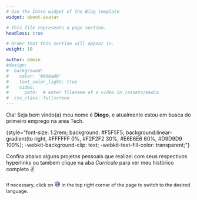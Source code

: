 ```yaml
---
# Use the Intro widget of the Blog template
widget: about.avatar

# This file represents a page section.
headless: true

# Order that this section will appear in.
weight: 10

author: admin
#design:
#  background:
#    color: '#090a0b'
#    text_color_light: true
#    video:
#      path:  # enter filename of a video in /assets/media
#  css_class: fullscreen
---
```


Ola! Seja bem vindo(a) meu nome é **Diego**, e atualmente estou em busca do primeiro emprego na area Tech.

{style="font-size: 1.2rem; background: #F5F5F5; background:linear-gradient(to right, #FFFFFF 0%, #F2F2F2 30%, #E6E6E6 60%, #D9D9D9 100%); -webkit-background-clip: text; -webkit-text-fill-color: transparent;"}


Confira abaixo alguns projetos pessoais que realizei com seus respectivos hyperlinks ou tambem clique na aba *Currículo* para ver meu histórico completo ✌

<span style="font-size: 0.8rem;">If necessary, click on</span> <span style="font-size: 1.2rem; color: rgb(255, 255, 255);color: rgb(0 , 0, 100);">&#127760;</span> <span style="font-size: 0.8rem;">in the top right corner of the page to switch to the desired language.</span>
